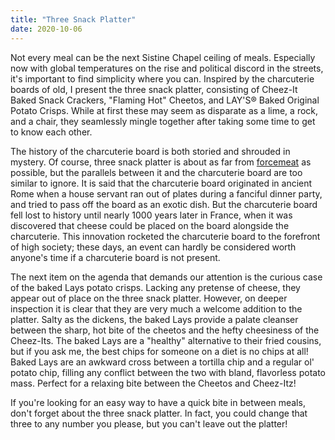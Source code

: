 ```yaml
---
title: "Three Snack Platter"
date: 2020-10-06
---
```


Not every meal can be the next Sistine Chapel ceiling of meals. Especially now with global temperatures on the rise and political discord in the streets, it's important to find simplicity where you can. Inspired by the charcuterie boards of old, I present the three snack platter, consisting of Cheez-It Baked Snack Crackers, "Flaming Hot" Cheetos, and LAY'S® Baked Original Potato Crisps. While at first these may seem as disparate as a lime, a rock, and a chair, they seamlessly mingle together after taking some time to get to know each other.

The history of the charcuterie board is both storied and shrouded in mystery. Of course, three snack platter is about as far from [forcemeat](https://en.wikipedia.org/wiki/Forcemeat) as possible, but the parallels between it and the charcuterie board are too similar to ignore. It is said that the charcuterie board originated in ancient Rome when a house servant ran out of plates during a fanciful dinner party, and tried to pass off the board as an exotic dish. But the charcuterie board fell lost to history until nearly 1000 years later in France, when it was discovered that cheese could be placed on the board alongside the charcuterie. This innovation rocketed the charcuterie board to the forefront of high society; these days, an event can hardly be considered worth anyone's time if a charcuterie board is not present.

The next item on the agenda that demands our attention is the curious case of the baked Lays potato crisps. Lacking any pretense of cheese, they appear out of place on the three snack platter. However, on deeper inspection it is clear that they are very much a welcome addition to the platter. Salty as the dickens, the baked Lays provide a palate cleanser between the sharp, hot bite of the cheetos and the hefty cheesiness of the Cheez-Its. The baked Lays are a "healthy" alternative to their fried cousins, but if you ask me, the best chips for someone on a diet is no chips at all! Baked Lays are an awkward cross between a tortilla chip and a regular ol' potato chip, filling any conflict between the two with bland, flavorless potato mass. Perfect for a relaxing bite between the Cheetos and Cheez-Itz!

If you're looking for an easy way to have a quick bite in between meals, don't forget about the three snack platter. In fact, you could change that three to any number you please, but you can't leave out the platter!